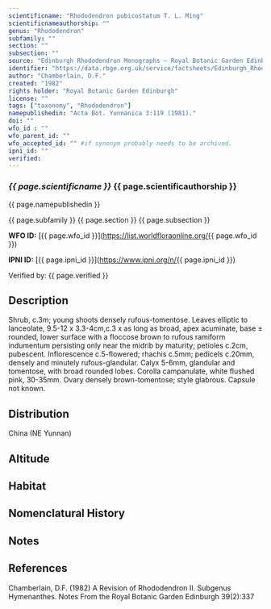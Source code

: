 ```yaml
---
scientificname: "Rhododendron pubicostatum T. L. Ming"
scientificnameauthorship: ""
genus: "Rhododendron"
subfamily: ""
section: ""
subsection: ""
source: "Edinburgh Rhododendron Monographs – Royal Botanic Garden Edinburgh"
identifier: "https://data.rbge.org.uk/service/factsheets/Edinburgh_Rhododendron_Monographs.xhtml"
author: "Chamberlain, D.F."
created: "1982"
rights holder: "Royal Botanic Garden Edinburgh"
license: ""
tags: ["taxonomy", "Rhododendron"]
namepublishedin: "Acta Bot. Yunnanica 3:119 (1981)."
doi: ""
wfo_id : ""
wfo_parent_id: ""
wfo_accepted_id: "" #if synonym probably needs to be archived.                      
ipni_id: ""
verified:
---
```

### _{{ page.scientificname }}_ {{ page.scientificauthorship }}
 {{ page.namepublishedin }}

{{ page.subfamily }} {{ page.section }} {{ page.subsection }}

**WFO ID:** [{{ page.wfo_id }}](https://list.worldfloraonline.org/{{ page.wfo_id }})

**IPNI ID:** [{{ page.ipni_id }}](https://www.ipni.org/n/{{ page.ipni_id }})

Verified by: {{ page.verified }}



## Description
Shrub, c.3m; young shoots densely rufous-tomentose. Leaves elliptic to lanceolate, 9.5-12 x 3.3-4cm,c.3 x as long as broad, apex acuminate, base ± rounded, lower surface with a floccose brown to rufous ramiform indumentum persisting only near the midrib by maturity; petioles c.2cm, pubescent. Inflorescence c.5-flowered; rhachis c.5mm; pedicels c.20mm, densely and minutely rufous-glandular. Calyx 5-6mm, glandular and tomentose, with broad rounded lobes. Corolla campanulate, white flushed pink, 30-35mm. Ovary densely brown-tomentose; style glabrous. Capsule not known.

## Distribution
China (NE Yunnan)

## Altitude


## Habitat


## Nomenclatural History

                       
## Notes


## References

Chamberlain, D.F. (1982) A Revision of Rhododendron II. Subgenus Hymenanthes. Notes From the Royal Botanic Garden Edinburgh 39(2):337
